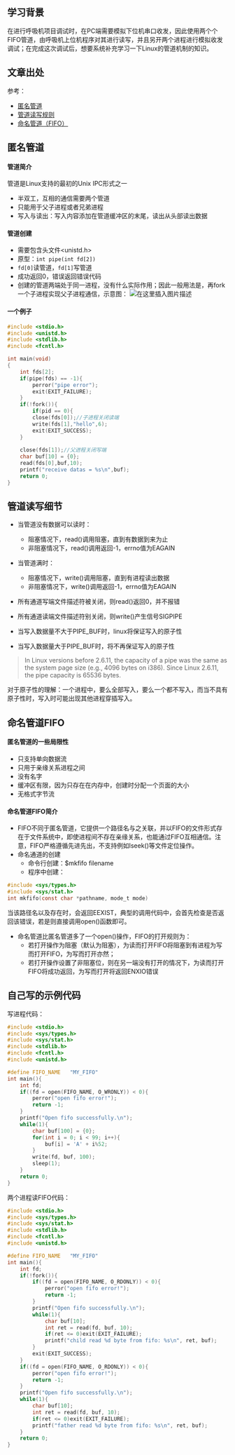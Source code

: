 ## 学习背景
在进行呼吸机项目调试时，在PC端需要模拟下位机串口收发，因此使用两个个FIFO管道，由呼吸机上位机程序对其进行读写，并且另开两个进程进行模拟收发调试；在完成这次调试后，想要系统补充学习一下Linux的管道机制的知识。

## 文章出处
参考：
- [匿名管道](https://www.cnblogs.com/mickole/p/3192210.html)
- [管道读写规则](https://www.cnblogs.com/mickole/archive/2004/01/13/3192461.html)
- [命名管道（FIFO）](https://www.cnblogs.com/mickole/archive/2004/01/13/3192909.html)

## 匿名管道
#### 管道简介
管道是Linux支持的最初的Unix IPC形式之一

 - 半双工，互相的通信需要两个管道
 - 只能用于父子进程或者兄弟进程
 - 写入与读出：写入内容添加在管道缓冲区的末尾，读出从头部读出数据
 
 #### 管道创建
 - 需要包含头文件<unistd.h>
 - 原型：`int pipe(int fd[2])`
 - `fd[0]`读管道，`fd[1]`写管道
 - 成功返回0，错误返回错误代码
 - 创建的管道两端处于同一进程，没有什么实际作用；因此一般用法是，再fork一个子进程实现父子进程通信，示意图：
![在这里插入图片描述](https://img-blog.csdnimg.cn/20200916125942171.png?x-oss-process=image/watermark,type_ZmFuZ3poZW5naGVpdGk,shadow_10,text_aHR0cHM6Ly9ibG9nLmNzZG4ubmV0L3FxXzM0ODE2NjQ3,size_16,color_FFFFFF,t_70#pic_center)
#### 一个例子
```c
#include <stdio.h>
#include <unistd.h>
#include <stdlib.h>
#include <fcntl.h> 

int main(void)
{
    int fds[2];
    if(pipe(fds) == -1){
        perror("pipe error");
        exit(EXIT_FAILURE);
    }
    if(!fork()){
		if(pid == 0){
        close(fds[0]);//子进程关闭读端
        write(fds[1],"hello",6);
        exit(EXIT_SUCCESS);
    }
    
    close(fds[1]);//父进程关闭写端
    char buf[10] = {0};
    read(fds[0],buf,10);
    printf("receive datas = %s\n",buf);
    return 0;
}
```

## 管道读写细节

 - 当管道没有数据可以读时：
	 - 阻塞情况下，read()调用阻塞，直到有数据到来为止
	 - 非阻塞情况下，read()调用返回-1，errno值为EAGAIN

 - 当管道满时：
 	- 阻塞情况下，write()调用阻塞，直到有进程读出数据
 	- 非阻塞情况下，write()调用返回-1，errno值为EAGAIN

 - 所有通道写端文件描述符被关闭，则read()返回0，并不报错
 - 所有通道读端文件描述符别关闭，则write()产生信号SIGPIPE
 - 当写入数据量不大于PIPE_BUF时，linux将保证写入的原子性
 - 当写入数据量大于PIPE_BUF时，将不再保证写入的原子性
 

>  In Linux versions before 2.6.11, the capacity of a pipe was the same as the system page size (e.g., 4096 bytes on i386).  Since Linux 2.6.11, the pipe capacity is 65536 bytes.

对于原子性的理解：一个进程中，要么全部写入，要么一个都不写入，而当不具有原子性时，写入时可能出现其他进程穿插写入。

## 命名管道FIFO
#### 匿名管道的一些局限性

 - 只支持单向数据流
 - 只用于亲缘关系进程之间
 - 没有名字
 - 缓冲区有限，因为只存在在内存中，创建时分配一个页面的大小
 - 无格式字节流

#### 命名管道FIFO简介

 - FIFO不同于匿名管道，它提供一个路径名与之关联，并以FIFO的文件形式存在于文件系统中，即使进程间不存在亲缘关系，也能通过FIFO互相通信。注意，FIFO严格遵循先进先出，不支持例如lseek()等文件定位操作。
 - 命名通道的创建
 	- 命令行创建：$mkfifo  filename
 	- 程序中创建：

```c
#include <sys/types.h>
#include <sys/stat.h>
int mkfifo(const char *pathname, mode_t mode)
```
当该路径名以及存在时，会返回EEXIST，典型的调用代码中，会首先检查是否返回该错误，若是则直接调用open()函数即可。

 - 命名管道比匿名管道多了一个open()操作，FIFO的打开规则为：
	- 若打开操作为阻塞（默认为阻塞），为读而打开FIFO将阻塞到有进程为写而打开FIFO，为写而打开亦然；
	- 若打开操作设置了非阻塞位，则在另一端没有打开的情况下，为读而打开FIFO将成功返回，为写而打开将返回ENXIO错误

## 自己写的示例代码
写进程代码：

```c
#include <stdio.h>
#include <sys/types.h>
#include <sys/stat.h>
#include <stdlib.h>
#include <fcntl.h>
#include <unistd.h>

#define FIFO_NAME   "MY_FIFO"
int main(){
    int fd;
    if((fd = open(FIFO_NAME, O_WRONLY)) < 0){
        perror("open fifo error!");
        return -1;
    }
    printf("Open fifo successfully.\n");
    while(1){
        char buf[100] = {0};
        for(int i = 0; i < 99; i++){
            buf[i] = 'A' + i%52;
        }
        write(fd, buf, 100);
        sleep(1);
    }
    return 0;
}
```

两个进程读FIFO代码：

```c
#include <stdio.h>
#include <sys/types.h>
#include <sys/stat.h>
#include <stdlib.h>
#include <fcntl.h>
#include <unistd.h>

#define FIFO_NAME   "MY_FIFO"
int main(){
    int fd;
    if(!fork()){
        if((fd = open(FIFO_NAME, O_RDONLY)) < 0){
            perror("open fifo error!");
            return -1;
        }
        printf("Open fifo successfully.\n");
        while(1){
            char buf[10];
            int ret = read(fd, buf, 10);
            if(ret <= 0)exit(EXIT_FAILURE);
            printf("child read %d byte from fifo: %s\n", ret, buf);
        }
        exit(EXIT_SUCCESS);
    }
    if((fd = open(FIFO_NAME, O_RDONLY)) < 0){
        perror("open fifo error!");
        return -1;
    }
    printf("Open fifo successfully.\n");
    while(1){
        char buf[10];
        int ret = read(fd, buf, 10);
        if(ret <= 0)exit(EXIT_FAILURE);
        printf("father read %d byte from fifo: %s\n", ret, buf);
    }
    return 0;
}

```
